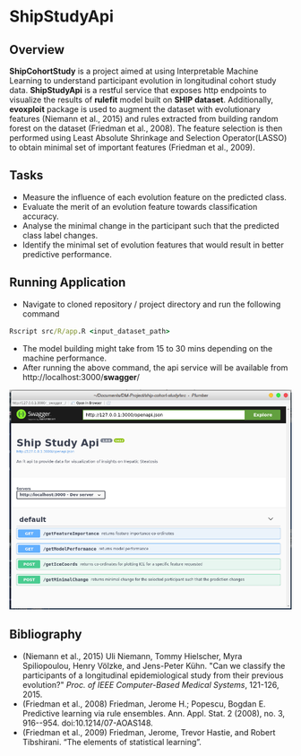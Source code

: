# ShipStudyApi

## Overview

**ShipCohortStudy** is a project aimed at using Interpretable Machine Learning to understand participant evolution in longitudinal cohort study data. **ShipStudyApi** is a restful service that exposes http endpoints to visualize the results of **rulefit** model built on **SHIP dataset**. Additionally, **evoxploit** package is used to augment the dataset with evolutionary features (Niemann et al., 2015) and rules extracted from building random forest on the dataset (Friedman et al., 2008). The feature selection is then performed using Least Absolute Shrinkage and Selection Operator(LASSO) to obtain minimal set of important features (Friedman et al., 2009). 

## Tasks

* Measure the influence of each evolution feature on the predicted class.
* Evaluate the merit of an evolution feature towards classification accuracy.
* Analyse the minimal change in the participant such that the predicted class label changes. 
* Identify the minimal set of evolution features that would result in better predictive performance.

## Running Application

 - Navigate to cloned repository / project directory and run the following command
```cmd
Rscript src/R/app.R <input_dataset_path>
```
 - The model building might take from 15 to 30 mins depending on the machine performance. 
 - After running the above command, the api service will be available from http://localhost:3000/__swagger__/

![Ship-Study-Api](src/docs/images/ship-study-api.png)

## Bibliography

- (Niemann et al., 2015) Uli Niemann, Tommy Hielscher, Myra Spiliopoulou, 
Henry Völzke, and Jens-Peter Kühn. "Can we classify the participants of a 
longitudinal epidemiological study from their previous evolution?" 
_Proc. of IEEE Computer-Based Medical Systems_, 121-126, 2015. 
- (Friedman et al., 2008) Friedman, Jerome H.; Popescu, Bogdan E. Predictive learning via rule ensembles. Ann. Appl. Stat. 2 (2008), no. 3, 916--954. doi:10.1214/07-AOAS148.
- (Friedman et al., 2009) Friedman, Jerome, Trevor Hastie, and Robert Tibshirani. “The elements of statistical learning”. 